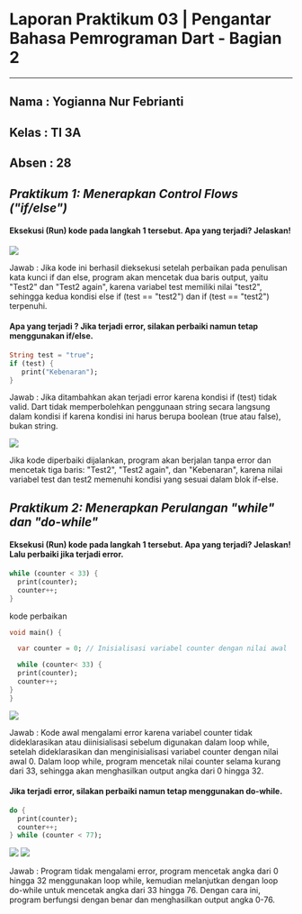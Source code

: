 # **Laporan Praktikum 03 | Pengantar Bahasa Pemrograman Dart - Bagian 2**
---

## Nama  : Yogianna Nur Febrianti
## Kelas : TI 3A
## Absen : 28

## *Praktikum 1: Menerapkan Control Flows ("if/else")*

#### Eksekusi (Run) kode pada langkah 1 tersebut. Apa yang terjadi? Jelaskan!

<img src = img/praktikum1b.png>

Jawab : Jika kode ini berhasil dieksekusi setelah perbaikan pada penulisan kata kunci if dan else, program akan mencetak dua baris output, yaitu "Test2" dan "Test2 again", karena variabel test memiliki nilai "test2", sehingga kedua kondisi else if (test == "test2") dan if (test == "test2") terpenuhi.

#### Apa yang terjadi ? Jika terjadi error, silakan perbaiki namun tetap menggunakan if/else.

``` dart
String test = "true";
if (test) {
   print("Kebenaran");
}
```
Jawab : Jika ditambahkan akan terjadi error karena kondisi if (test) tidak valid. Dart tidak memperbolehkan penggunaan string secara langsung dalam kondisi if karena kondisi ini harus berupa boolean (true atau false), bukan string.

<img src = img/praktikum1c.png>

Jika kode diperbaiki dijalankan, program akan berjalan tanpa error dan mencetak tiga baris: "Test2", "Test2 again", dan "Kebenaran", karena nilai variabel test dan test2 memenuhi kondisi yang sesuai dalam blok if-else.

## *Praktikum 2: Menerapkan Perulangan "while" dan "do-while"*

#### Eksekusi (Run) kode pada langkah 1 tersebut. Apa yang terjadi? Jelaskan! Lalu perbaiki jika terjadi error.

``` dart
while (counter < 33) {
  print(counter);
  counter++;
}
```
kode perbaikan
``` dart
void main() {

  var counter = 0; // Inisialisasi variabel counter dengan nilai awal

  while (counter< 33) {
  print(counter);
  counter++;
}
}
```

<img src = img/hasilrun2a.png>

Jawab : Kode awal mengalami error karena variabel counter tidak dideklarasikan atau diinisialisasi sebelum digunakan dalam loop while, setelah dideklarasikan dan menginisialisasi variabel counter dengan nilai awal 0. Dalam loop while, program mencetak nilai counter selama kurang dari 33, sehingga akan menghasilkan output angka dari 0 hingga 32.

#### Jika terjadi error, silakan perbaiki namun tetap menggunakan do-while.

```dart
do {
  print(counter);
  counter++;
} while (counter < 77);
```
<img src = img/hasilawalrun2b.png>

<img src = img/hasilakhirrun2b.png>

Jawab : Program tidak mengalami error, program mencetak angka dari 0 hingga 32 menggunakan loop while, kemudian melanjutkan dengan loop do-while untuk mencetak angka dari 33 hingga 76. Dengan cara ini, program berfungsi dengan benar dan menghasilkan output angka 0-76.